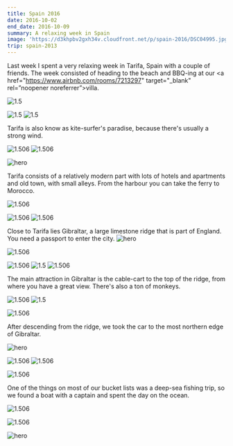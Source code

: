 ```yaml
---
title: Spain 2016
date: 2016-10-02
end_date: 2016-10-09
summary: A relaxing week in Spain
image: 'https://d3khpbv2gxh34v.cloudfront.net/p/spain-2016/DSC04995.jpg'
trip: spain-2013
---
```


Last week I spent a very relaxing week in Tarifa, Spain with a couple of friends. The week consisted of heading to the beach and BBQ-ing at our <a href="https://www.airbnb.com/rooms/7213297" target="_blank" rel=”noopener noreferrer”>villa</a>.

![](https://d3khpbv2gxh34v.cloudfront.net/p/spain-2016/DSC04852.jpg "1.5")

![](https://d3khpbv2gxh34v.cloudfront.net/p/spain-2016/DSC04849.jpg "1.5")
![](https://d3khpbv2gxh34v.cloudfront.net/p/spain-2016/DSC04860.jpg "1.5")

Tarifa is also know as kite-surfer's paradise, because there's usually a strong wind.

![](https://d3khpbv2gxh34v.cloudfront.net/p/spain-2016/_DSC0442.jpg "1.506")
![](https://d3khpbv2gxh34v.cloudfront.net/p/spain-2016/_DSC0547.jpg "1.506")

![hero](https://d3khpbv2gxh34v.cloudfront.net/p/spain-2016/DSC04995.jpg "1.5")

Tarifa consists of a relatively modern part with lots of hotels and apartments and old town, with small alleys. From the harbour you can take the ferry to Morocco.

![](https://d3khpbv2gxh34v.cloudfront.net/p/spain-2016/_DSC0630.jpg "1.506")

![](https://d3khpbv2gxh34v.cloudfront.net/p/spain-2016/_DSC0641.jpg "1.506")
![](https://d3khpbv2gxh34v.cloudfront.net/p/spain-2016/_DSC0648.jpg "1.506")

Close to Tarifa lies Gibraltar, a large limestone ridge that is part of England. You need a passport to enter the city.
![hero](https://d3khpbv2gxh34v.cloudfront.net/p/spain-2016/_DSC0684-Edit.jpg "1.506")

![](https://d3khpbv2gxh34v.cloudfront.net/p/spain-2016/_DSC0708.jpg "1.506")

![](https://d3khpbv2gxh34v.cloudfront.net/p/spain-2016/_DSC0717.jpg "1.506")
![](https://d3khpbv2gxh34v.cloudfront.net/p/spain-2016/DSC04875.jpg "1.5")
![](https://d3khpbv2gxh34v.cloudfront.net/p/spain-2016/_DSC0737.jpg "1.506")

The main attraction in Gibraltar is the cable-cart to the top of the ridge, from where you have a great view. There's also a ton of monkeys.

![](https://d3khpbv2gxh34v.cloudfront.net/p/spain-2016/_DSC0744.jpg "1.506")
![](https://d3khpbv2gxh34v.cloudfront.net/p/spain-2016/DSC04884.jpg "1.5")

![](https://d3khpbv2gxh34v.cloudfront.net/p/spain-2016/_DSC0739.jpg "1.506")

After descending from the ridge, we took the car to the most northern edge of Gibraltar.

![hero](https://d3khpbv2gxh34v.cloudfront.net/p/spain-2016/_DSC0760.jpg "1.506")

![](https://d3khpbv2gxh34v.cloudfront.net/p/spain-2016/_DSC0764.jpg "1.506")
![](https://d3khpbv2gxh34v.cloudfront.net/p/spain-2016/_DSC0780.jpg "1.506")

![](https://d3khpbv2gxh34v.cloudfront.net/p/spain-2016/_DSC0762.jpg "1.506")

One of the things on most of our bucket lists was a deep-sea fishing trip, so we found a boat with a captain and spent the day on the ocean.

![](https://d3khpbv2gxh34v.cloudfront.net/p/spain-2016/_DSC0816.jpg "1.506")

![](https://d3khpbv2gxh34v.cloudfront.net/p/spain-2016/_DSC0916.jpg "1.506")

![hero](https://d3khpbv2gxh34v.cloudfront.net/p/spain-2016/_DSC0938.jpg "1.506")
